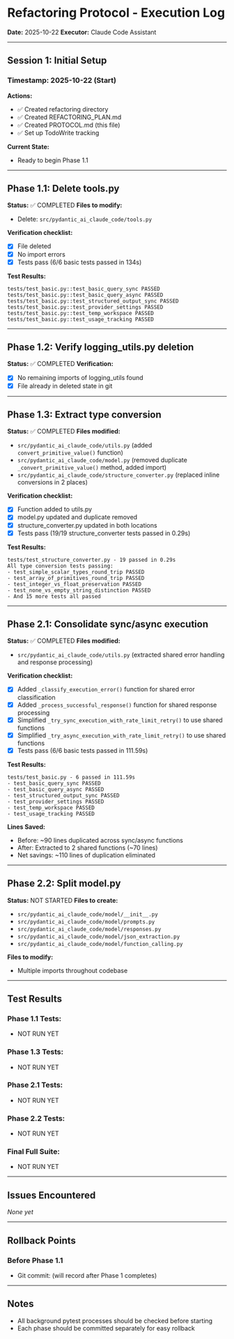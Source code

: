 # Refactoring Protocol - Execution Log

**Date:** 2025-10-22
**Executor:** Claude Code Assistant

---

## Session 1: Initial Setup

### Timestamp: 2025-10-22 (Start)

**Actions:**
- ✅ Created refactoring directory
- ✅ Created REFACTORING_PLAN.md
- ✅ Created PROTOCOL.md (this file)
- ✅ Set up TodoWrite tracking

**Current State:**
- Ready to begin Phase 1.1

---

## Phase 1.1: Delete tools.py

**Status:** ✅ COMPLETED
**Files to modify:**
- Delete: `src/pydantic_ai_claude_code/tools.py`

**Verification checklist:**
- [x] File deleted
- [x] No import errors
- [x] Tests pass (6/6 basic tests passed in 134s)

**Test Results:**
```
tests/test_basic.py::test_basic_query_sync PASSED
tests/test_basic.py::test_basic_query_async PASSED
tests/test_basic.py::test_structured_output_sync PASSED
tests/test_basic.py::test_provider_settings PASSED
tests/test_basic.py::test_temp_workspace PASSED
tests/test_basic.py::test_usage_tracking PASSED
```

---

## Phase 1.2: Verify logging_utils.py deletion

**Status:** ✅ COMPLETED
**Verification:**
- [x] No remaining imports of logging_utils found
- [x] File already in deleted state in git

---

## Phase 1.3: Extract type conversion

**Status:** ✅ COMPLETED
**Files modified:**
- `src/pydantic_ai_claude_code/utils.py` (added `convert_primitive_value()` function)
- `src/pydantic_ai_claude_code/model.py` (removed duplicate `_convert_primitive_value()` method, added import)
- `src/pydantic_ai_claude_code/structure_converter.py` (replaced inline conversions in 2 places)

**Verification checklist:**
- [x] Function added to utils.py
- [x] model.py updated and duplicate removed
- [x] structure_converter.py updated in both locations
- [x] Tests pass (19/19 structure_converter tests passed in 0.29s)

**Test Results:**
```
tests/test_structure_converter.py - 19 passed in 0.29s
All type conversion tests passing:
- test_simple_scalar_types_round_trip PASSED
- test_array_of_primitives_round_trip PASSED
- test_integer_vs_float_preservation PASSED
- test_none_vs_empty_string_distinction PASSED
- And 15 more tests all passed
```

---

## Phase 2.1: Consolidate sync/async execution

**Status:** ✅ COMPLETED
**Files modified:**
- `src/pydantic_ai_claude_code/utils.py` (extracted shared error handling and response processing)

**Verification checklist:**
- [x] Added `_classify_execution_error()` function for shared error classification
- [x] Added `_process_successful_response()` function for shared response processing
- [x] Simplified `_try_sync_execution_with_rate_limit_retry()` to use shared functions
- [x] Simplified `_try_async_execution_with_rate_limit_retry()` to use shared functions
- [x] Tests pass (6/6 basic tests passed in 111.59s)

**Test Results:**
```
tests/test_basic.py - 6 passed in 111.59s
- test_basic_query_sync PASSED
- test_basic_query_async PASSED
- test_structured_output_sync PASSED
- test_provider_settings PASSED
- test_temp_workspace PASSED
- test_usage_tracking PASSED
```

**Lines Saved:**
- Before: ~90 lines duplicated across sync/async functions
- After: Extracted to 2 shared functions (~70 lines)
- Net savings: ~110 lines of duplication eliminated

---

## Phase 2.2: Split model.py

**Status:** NOT STARTED
**Files to create:**
- `src/pydantic_ai_claude_code/model/__init__.py`
- `src/pydantic_ai_claude_code/model/prompts.py`
- `src/pydantic_ai_claude_code/model/responses.py`
- `src/pydantic_ai_claude_code/model/json_extraction.py`
- `src/pydantic_ai_claude_code/model/function_calling.py`

**Files to modify:**
- Multiple imports throughout codebase

---

## Test Results

### Phase 1.1 Tests:
- NOT RUN YET

### Phase 1.3 Tests:
- NOT RUN YET

### Phase 2.1 Tests:
- NOT RUN YET

### Phase 2.2 Tests:
- NOT RUN YET

### Final Full Suite:
- NOT RUN YET

---

## Issues Encountered

*None yet*

---

## Rollback Points

### Before Phase 1.1
- Git commit: (will record after Phase 1 completes)

---

## Notes

- All background pytest processes should be checked before starting
- Each phase should be committed separately for easy rollback